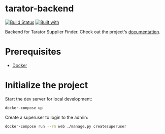 # tarator-backend

[![Build Status](https://travis-ci.org/Tarator-Supplier/tarator-backend.svg?branch=master)](https://travis-ci.org/Tarator-Supplier/tarator-backend)
[![Built with](https://img.shields.io/badge/Built_with-Cookiecutter_Django_Rest-F7B633.svg)](https://github.com/agconti/cookiecutter-django-rest)

Backend for Tarator Supplier Finder. Check out the project's [documentation](http://Tarator-Supplier.github.io/tarator-backend/).

# Prerequisites

- [Docker](https://docs.docker.com/docker-for-mac/install/)

# Initialize the project

Start the dev server for local development:

```bash
docker-compose up
```

Create a superuser to login to the admin:

```bash
docker-compose run --rm web ./manage.py createsuperuser
```
